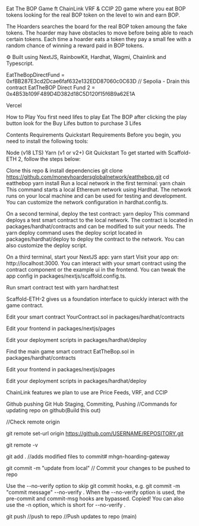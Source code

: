 Eat The BOP Game ft ChainLink VRF & CCIP
2D game where you eat BOP tokens looking for the real BOP token on the level to win and earn BOP.

The Hoarders searches the board for the real BOP token amoung the fake tokens. The hoarder may have obstacles to move before being able to reach certain tokens. Each time a hoarder eats a token they pay a small fee with a random chance of winning a reward paid in BOP tokens.

⚙️ Built using NextJS, RainbowKit, Hardhat, Wagmi, Chainlink and Typescript.

EatTheBopDirectFund = 0xfBB287E3cd2Dcae6faf632e132EDD87060c0C63D // Sepolia - Drain this contract
EatTheBOP Direct Fund 2 = 0x4B53b109F489D4D382d18C5D120f15f6B9a62E1A

Vercel 


How to Play
You first need lifes to play Eat The BOP after clicking the play button look for the Buy Lifes button to purchase 3 Lifes

Contents
Requirements
Quickstart
Requirements
Before you begin, you need to install the following tools:

Node (v18 LTS)
Yarn (v1 or v2+)
Git
Quickstart
To get started with Scaffold-ETH 2, follow the steps below:

Clone this repo & install dependencies
git clone https://github.com/moneyhoardersglobalnetwork/eatthebop.git
cd eatthebop
yarn install
Run a local network in the first terminal:
yarn chain
This command starts a local Ethereum network using Hardhat. The network runs on your local machine and can be used for testing and development. You can customize the network configuration in hardhat.config.ts.

On a second terminal, deploy the test contract:
yarn deploy
This command deploys a test smart contract to the local network. The contract is located in packages/hardhat/contracts and can be modified to suit your needs. The yarn deploy command uses the deploy script located in packages/hardhat/deploy to deploy the contract to the network. You can also customize the deploy script.

On a third terminal, start your NextJS app:
yarn start
Visit your app on: http://localhost:3000. You can interact with your smart contract using the contract component or the example ui in the frontend. You can tweak the app config in packages/nextjs/scaffold.config.ts.

Run smart contract test with yarn hardhat:test

Scaffold-ETH-2 gives us a foundation interface to quickly interact with the game contract.

Edit your smart contract YourContract.sol in packages/hardhat/contracts

Edit your frontend in packages/nextjs/pages

Edit your deployment scripts in packages/hardhat/deploy

Find the main game smart contract EatTheBop.sol in packages/hardhat/contracts

Edit your frontend in packages/nextjs/pages

Edit your deployment scripts in packages/hardhat/deploy

ChainLink features we plan to use are Price Feeds, VRF, and CCIP

Github pushing Git Hub Staging, Commiting, Pushing //Commands for updating repo on github(Build this out)

//Check remote origin

git remote set-url origin https://github.com/USERNAME/REPOSITORY.git

git remote -v

git add . //adds modified files to commit# mhgn-hoarding-gateway

git commit -m "update from local" // Commit your changes to be pushed to repo

Use the --no-verify option to skip git commit hooks, e.g. git commit -m "commit message" --no-verify . When the --no-verify option is used, the pre-commit and commit-msg hooks are bypassed. Copied! You can also use the -n option, which is short for --no-verify .

git push //push to repo //Push updates to repo (main)